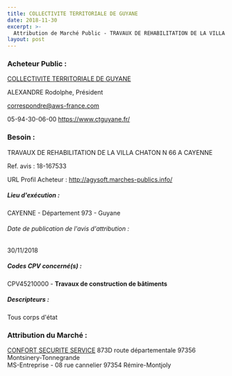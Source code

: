 ```yaml
---
title: COLLECTIVITE TERRITORIALE DE GUYANE
date: 2018-11-30
excerpt: >-
  Attribution de Marché Public - TRAVAUX DE REHABILITATION DE LA VILLA CHATON N 66 A CAYENNE
layout: post
---
```


### Acheteur Public : 
<a href="/acheteur-133/siren-200052678"> COLLECTIVITE TERRITORIALE DE GUYANE</a><br/>

ALEXANDRE Rodolphe, Président

correspondre@aws-france.com

05-94-30-06-00
https://www.ctguyane.fr/
### Besoin :

TRAVAUX DE REHABILITATION DE LA VILLA CHATON N 66 A CAYENNE

Ref. avis : 18-167533

URL Profil Acheteur : http://agysoft.marches-publics.info/

##### Lieu d'exécution :

CAYENNE - Département 973 - Guyane

###### Date de publication de l'avis d'attribution : 
30/11/2018

##### Codes CPV concerné(s) :
CPV45210000 - **Travaux de construction de bâtiments** <br/>

##### Descripteurs :
Tous corps d'état <br/>

### Attribution du Marché :
<a href="/entreprise-579/siren-821987633"> CONFORT SECURITE SERVICE</a>    873D route départementale 97356 Montsinery-Tonnegrande <br/>
MS-Entreprise - 08 rue cannelier 97354 Rémire-Montjoly <br/>

